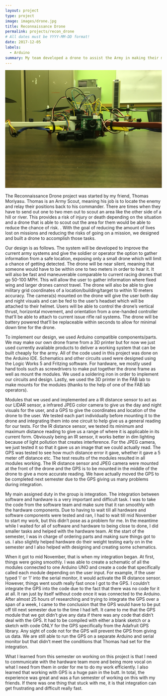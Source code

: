 ```yaml
---
layout: project
type: project
image: images/drone.jpg
title: Reconnaissance Drone
permalink: projects/recon_drone
# All dates must be YYYY-MM-DD format!
date: 2017-12-05
labels:
  - Arduino
summary: My team developed a drone to assist the Army in making their missions safer.
---
```


<div class="ui small rounded images">
  <img class="ui image" src="../images/IMG_2957.jpg">
</div>

The Reconnaissance Drone project was started by my friend, Thomas Moriyasu. Thomas is an Army Scout, meaning his job is to locate the enemy and relay their positions back to his commander. There are times when they have to send out one to two men out to scout an area like the other side of a hill or river. This provides a risk of injury or death depending on the situation and a drone that is able to scout out the area for them would be able to reduce the chance of risk. . With the goal of reducing the amount of lives lost on missions and reducing the risks of going on a mission, we designed and built a drone to accomplish those tasks.

Our design is as follows. The system will be developed to improve the current army systems and give the soldier or operator the option to gather information from a safe location, exposing only a small drone which will limit a chance of getting detected. The drone will be near silent, meaning that someone would have to be within one to two meters in order to hear it. It will also be fast and maneuverable comparable to current racing drones that go 50-100 MPH. This will allow the user to gather information where fixed wing and larger drones cannot travel. The drone will also  be able to give military grid coordinates of a location/building/target to within 10 meters accuracy. The camera(s) mounted on the drone will give the user both day and night visuals and can be fed to the user’s headset which will be attached to their helmet. Users will be able to control the drone’s vertical thrust, horizontal movement, and orientation from a one-handed controller that’ll be able to attach to current issue rifle rail systems. The drone will be battery powered that’ll be replaceable within seconds to allow for minimal down time for the drone.

To implement our design, we used Arduino compatible components/parts. We may make our own drone frame from a 3D printer but for now we just used currently available products to deliver a working system that can be built cheaply for the army. All of the code used in this project was done on the Arduino IDE. Schematics and other circuits used were designed using the Logic Works 5 and Fritzing software. For hardware, we mostly used hand tools such as screwdrivers to make put together the drone frame as well as mount the modules. We used a soldering iron in order to implement our circuits and design. Lastly, we used the 3D printer in the FAB lab to make mounts for the modules (thanks to the help of one of the FAB lab operators). 

Modules that we used and implemented are a IR distance sensor to act as our LIDAR sensor, a infrared JPEG color camera to give us the day and night visuals for the user, and a GPS to give the coordinates and location of the drone to the user. We tested each part individually before mounting it to the drone and integrating them into one circuit to help give us a general reading for our tests. For the IR distance sensor, we tested its minimum and maximum distance reading to give us a range of where it is applicable in its current form. Obviously being an IR sensor, it works better in dim lighting because of light pollution that creates interference. For the JPEG camera, we just tested it so that it gave us an image that we could actually read. The GPS was tested to see how much distance error it gave, whether it gave a 5 meter off distance etc. The test results of the modules resulted in all modules working. The IR distance sensor and JPEG camera were mounted at the front of the drone and the GPS is to be mounted in the middle of the drone to give a more accurate reading. We have actually moved the GPS to be completed next semester due to the GPS giving us many problems during integration. 

My main assigned duty in the group is integration. The integration between software and hardware is a very important and difficult task. I was to take the code from the software team and make sure that it ran smoothly with the hardware components. Due to having to wait till all hardware and software components were tested and ran, I had to wait till mid November to start my work, but this didn’t pose as a problem for me. In the meantime while I waited for all of software and hardware to being close to done, I did smaller tasks and helped with the hardware team. At the start of the semester, I was in charge of ordering parts and making sure things got to us. I also slightly helped hardware do their weight testing early on in the semester and I also helped with designing and creating some schematics. 

When it got to mid November, that is when my integration began. At first, things were going smoothly. I was able to create a schematic of all the modules connected to one Arduino UNO and create a code that specifically called each module depending on the user input. For example, if the user typed ‘i’ or ‘I’ into the serial monitor, it would activate the IR distance sensor. However, things went south really fast once I got to the GPS. I couldn’t integrate the GPS into the code due to the fact that there was no code for it at all. It ran just by itself without code once it was connected to the Arduino. After almost 25 hours of researching and trying to integrate the GPS over a span of a week, I came to the conclusion that the GPS would have to be put off till next semester due to the time I had left. It came to me that the GPS module that we got didn’t give any data if there was any code that didn’t deal with the GPS. It had to be compiled with either a blank sketch or a sketch with code ONLY for the GPS specifically from the Adafruit GPS library. Any sight of code not for the GPS will prevent the GPS from giving us data. We are still able to run the GPS on a separate Arduino and serial monitor but that didn’t meet the conditions that Thomas had set for the integration.

What I learned from this semester on working on this project is that I need to communicate with the hardware team more and being more vocal on what I need from them in order for me to do my work efficiently. I also learned that working with GPS is a huge pain in the butt. In total, the experience was great and was a fun semester of working on this with my friends. If there was one thing that stuck with me, it is that integration can get frustrating and difficult really fast. 






